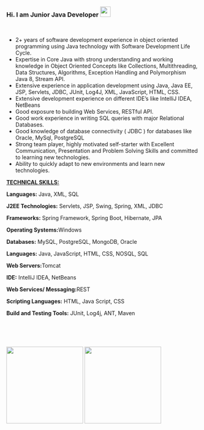 ### Hi. I am Junior Java Developer <img src=https://www.pngall.com/wp-content/uploads/2016/05/Java-PNG-Image.png width=27px>

<br/>

<ul>
	<li>2+ years of software development experience in object oriented programming using Java technology with Software Development Life Cycle.</li>
	<li>Expertise in Core Java with strong understanding and working knowledge in Object Oriented Concepts like Collections, Multithreading, Data Structures, Algorithms, Exception Handling and Polymorphism Java 8, Stream API.</li>
	<li>Extensive experience in application development using Java, Java EE, JSP, Servlets, JDBC, JUnit, Log4J, XML, JavaScript, HTML, CSS.</li>
	<li>Extensive development experience on different IDE’s like IntelliJ IDEA, NetBeans</li>
	<li>Good exposure to building Web Services, RESTful API.</li>
	<li>Good work experience in writing SQL queries with major Relational Databases.</li>
	<li>Good knowledge of database connectivity ( JDBC ) for databases like Oracle, MySql, PostgreSQL</li>
	<li>Strong team player, highly motivated self-starter with Excellent Communication, Presentation and Problem Solving Skills and committed to learning new technologies.</li>
	<li>Ability to quickly adapt to new environments and learn new technologies.</li>
</ul>

<p><u><strong>TECHNICAL SKILLS:</strong></u></p>

<p><strong>Languages:</strong> Java, XML, SQL</p>

<p><strong>J2EE Technologies:</strong> Servlets, JSP, Swing, Spring, XML, JDBC</p>

<p><strong>Frameworks:</strong> Spring Framework, Spring Boot, Hibernate, JPA</p>

<p><strong>Operating Systems:</strong>Windows</p>

<p><strong>Databases:</strong> MySQL, PostgreSQL, MongoDB, Oracle</p>

<p><strong>Languages:</strong> Java, JavaScript, HTML, CSS, NOSQL, SQL</p>

<p><strong>Web Servers:</strong>Tomcat</p>

<p><strong>IDE:</strong> IntelliJ IDEA, NetBeans</p>

<p><strong>Web Services/ Messaging:</strong>REST</p>

<p><strong>Scripting Languages:</strong> HTML, Java Script, CSS</p>

<p><strong>Build and Testing Tools:</strong> JUnit, Log4j, ANT, Maven</p>


         
</section>

<br><br><br>

<img src=https://miro.medium.com/max/500/1*AbiX4LwtSNozoyfypcKvEg.png width=200px> <img src=https://library.kissclipart.com/20191101/qww/kissclipart-circle-icon-hovytech-icon-java-icon-e5c658d403b27014.png width=200px>
